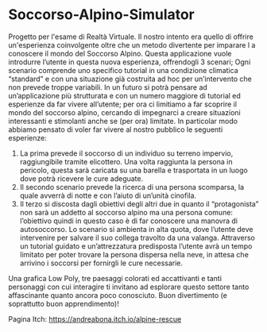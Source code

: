 # Soccorso-Alpino-Simulator
Progetto per l'esame di Realtà Virtuale. Il nostro intento era quello di offrire un'esperienza coinvolgente oltre che un metodo divertente per imparare l a conoscere il mondo del Soccorso Alpino. 
Questa applicazione vuole introdurre l’utente in questa nuova esperienza, offrendogli 3 scenari; Ogni scenario comprende uno specifico tutorial in una condizione climatica “standard” e con una situazione già costruita ad hoc per un’intervento che non prevede troppe variabili. In un futuro si potrà pensare ad un’applicazione più strutturata e con un numero maggiore di tutorial ed esperienze da far vivere all’utente; per ora ci limitiamo a far scoprire il mondo del soccorso alpino, cercando di impegnarci a creare situazioni interessanti e stimolanti anche se (per ora) limitate. In particolar modo abbiamo pensato di voler far vivere al nostro pubblico le seguenti esperienze:
1. La prima prevede il soccorso di un individuo su terreno impervio, raggiungibile tramite elicottero. Una volta raggiunta la persona in pericolo, questa sarà caricata su una barella e trasportata in un luogo dove potrà ricevere le cure adeguate. 
2. Il secondo scenario prevede la ricerca di una persona scomparsa, la quale avverrà di notte e con l’aiuto di un’unità cinofila.
3. Il terzo si discosta dagli obiettivi degli altri due in quanto il “protagonista” non sarà un addetto al soccorso alpino ma una persona comune: l’obiettivo quindi in questo caso è di far conoscere una manovra di autosoccorso. Lo scenario si ambienta in alta quota, dove l’utente deve intervenire per salvare il suo collega travolto da una valanga. Attraverso un tutorial guidato e un’attrezzatura predisposta l’utente avrà un tempo limitato per poter trovare la persona dispersa nella neve, in attesa che arrivino i soccorsi per fornirgli le cure necessarie. 


Una grafica Low Poly,  tre paesaggi colorati ed accattivanti e tanti personaggi con cui interagire ti invitano ad esplorare questo settore tanto affascinante quanto ancora poco conosciuto.
Buon divertimento (e soprattutto buon apprendimento)!

Pagina Itch: https://andreabona.itch.io/alpine-rescue
